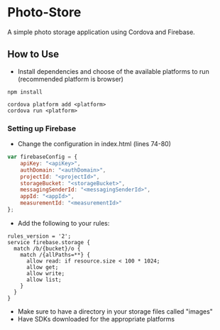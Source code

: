 # Photo-Store

A simple photo storage application using Cordova and Firebase.

## How to Use
* Install dependencies and choose of the available platforms to run (recommended platform is browser)
```
npm install

cordova platform add <platform>
cordova run <platform>
```

### Setting up Firebase

* Change the configuration in index.html (lines 74-80)
```js
var firebaseConfig = {
    apiKey: "<apiKey>",
    authDomain: "<authDomain>",
    projectId: "<projectId>",
    storageBucket: "<storageBucket>",
    messagingSenderId: "<messagingSenderId>",
    appId: "<appId>",
    measurementId: "<measurementId>"
};
```

* Add the following to your rules:
```
rules_version = '2';
service firebase.storage {
  match /b/{bucket}/o {
    match /{allPaths=**} {
      allow read: if resource.size < 100 * 1024;
      allow get;
      allow write;
      allow list;
    }
  }
}
```

* Make sure to have a directory in your storage files called "images"
* Have SDKs downloaded for the appropriate platforms
